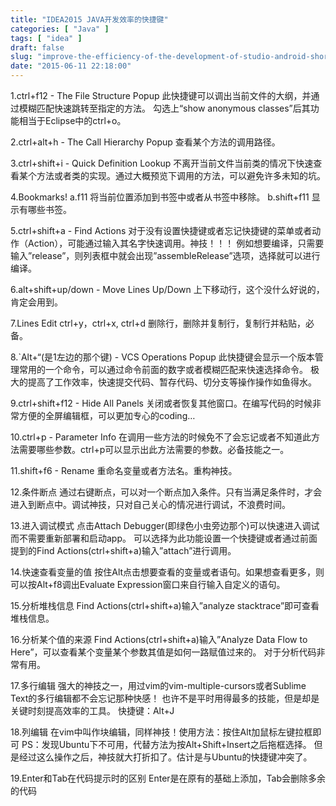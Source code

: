 ```yaml
---
title: "IDEA2015 JAVA开发效率的快捷键"
categories: [ "Java" ]
tags: [ "idea" ]
draft: false
slug: "improve-the-efficiency-of-the-development-of-studio-android-shortcut-keys-idea"
date: "2015-06-11 22:18:00"
---
```


1.ctrl+f12 - The File Structure Popup
此快捷键可以调出当前文件的大纲，并通过模糊匹配快速跳转至指定的方法。
勾选上“show anonymous classes”后其功能相当于Eclipse中的ctrl+o。

2.ctrl+alt+h - The Call Hierarchy Popup
查看某个方法的调用路径。

3.ctrl+shift+i - Quick Definition Lookup
不离开当前文件当前类的情况下快速查看某个方法或者类的实现。通过大概预览下调用的方法，可以避免许多未知的坑。


<!--more-->


4.Bookmarks!
a.f11
将当前位置添加到书签中或者从书签中移除。
b.shift+f11
显示有哪些书签。

5.ctrl+shift+a - Find Actions
对于没有设置快捷键或者忘记快捷键的菜单或者动作（Action），可能通过输入其名字快速调用。神技！！！
例如想要编译，只需要输入”release”，则列表框中就会出现”assembleRelease”选项，选择就可以进行编译。

6.alt+shift+up/down - Move Lines Up/Down
上下移动行，这个没什么好说的，肯定会用到。

7.Lines Edit
ctrl+y，ctrl+x, ctrl+d
删除行，删除并复制行，复制行并粘贴，必备。

8.`Alt+“(是1左边的那个键) - VCS Operations Popup
此快捷键会显示一个版本管理常用的一个命令，可以通过命令前面的数字或者模糊匹配来快速选择命令。
极大的提高了工作效率，快速提交代码、暂存代码、切分支等操作操作如鱼得水。

9.ctrl+shift+f12 - Hide All Panels
关闭或者恢复其他窗口。在编写代码的时候非常方便的全屏编辑框，可以更加专心的coding…

10.ctrl+p - Parameter Info
在调用一些方法的时候免不了会忘记或者不知道此方法需要哪些参数。ctrl+p可以显示出此方法需要的参数。必备技能之一。

11.shift+f6 - Rename
重命名变量或者方法名。重构神技。

12.条件断点
通过右键断点，可以对一个断点加入条件。只有当满足条件时，才会进入到断点中。调试神技，只对自己关心的情况进行调试，不浪费时间。

13.进入调试模式
点击Attach Debugger(即绿色小虫旁边那个)可以快速进入调试而不需要重新部署和启动app。
可以选择为此功能设置一个快捷键或者通过前面提到的Find Actions(ctrl+shift+a)输入”attach”进行调用。

14.快速查看变量的值
按住Alt点击想要查看的变量或者语句。如果想查看更多，则可以按Alt+f8调出Evaluate Expression窗口来自行输入自定义的语句。

15.分析堆栈信息
Find Actions(ctrl+shift+a)输入”analyze stacktrace”即可查看堆栈信息。

16.分析某个值的来源
Find Actions(ctrl+shift+a)输入”Analyze Data Flow to Here”，可以查看某个变量某个参数其值是如何一路赋值过来的。
对于分析代码非常有用。

17.多行编辑
强大的神技之一，用过vim的vim-multiple-cursors或者Sublime Text的多行编辑都不会忘记那种快感！ 也许不是平时用得最多的技能，但是却是关键时刻提高效率的工具。
快捷键：Alt+J

18.列编辑
在vim中叫作块编辑，同样神技！使用方法：按住Alt加鼠标左键拉框即可
PS：发现Ubuntu下不可用，代替方法为按Alt+Shift+Insert之后拖框选择。
但是经过这么操作之后，神技就大打折扣了。估计是与Ubuntu的快捷键冲突了。

19.Enter和Tab在代码提示时的区别
Enter是在原有的基础上添加，Tab会删除多余的代码